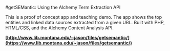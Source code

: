 #getSEMantic: Using the Alchemy Term Extraction API

This is a proof of concept app and teaching demo. The app shows the top entities and linked data sources extracted from a given URL. Built with PHP, HTML/CSS, and the Alchemy Content Analysis API.

**[http://www.lib.montana.edu/~jason/files/getsemantic/](https://www.lib.montana.edu/~jason/files/getsemantic/)**
